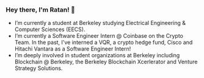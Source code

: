 ### Hey there, I'm Ratan! 👋

<!--
**ratankaliani/ratankaliani** is a ✨ _special_ ✨ repository because its `README.md` (this file) appears on your GitHub profile.

Here are some ideas to get you started:
-->

- I’m currently a student at Berkeley studying Electrical Engineering & Computer Sciences (EECS).
- I’m currently a Software Engineer Intern @ Coinbase on the Crypto Team. In the past, I've interned a VQR, a crypto hedge fund, Cisco and Hitachi Vantara as a Software Engineer Intern!
- I’m deeply involved in student organizations at Berkeley including Blockchain @ Berkeley, the Berkeley Blockchain Xcerlerator and Venture Strategy Solutions.

<!--
- 🤔 I’m looking for help with ...
- 💬 Ask me about ...
- 📫 How to reach me: ...
- 😄 Pronouns: ...
- ⚡ Fun fact: ...
-->

